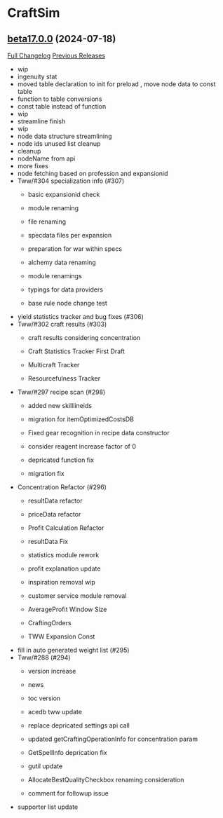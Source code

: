 # CraftSim

## [beta17.0.0](https://github.com/derfloh205/CraftSim/tree/beta17.0.0) (2024-07-18)
[Full Changelog](https://github.com/derfloh205/CraftSim/compare/16.1.8...beta17.0.0) [Previous Releases](https://github.com/derfloh205/CraftSim/releases)

- wip  
- ingenuity stat  
- moved table declaration to init for preload , move node data to const table  
- function to table conversions  
- const table instead of function  
- wip  
- streamline finish  
- wip  
- node data structure streamlining  
- node ids unused list cleanup  
- cleanup  
- nodeName from api  
- more fixes  
- node fetching based on profession and expansionid  
- Tww/#304 specialization info (#307)  
    * basic expansionid check  
    * module renaming  
    * file renaming  
    * specdata files per expansion  
    * preparation for war within specs  
    * alchemy data renaming  
    * module renamings  
    * typings for data providers  
    * base rule node change test  
- yield statistics tracker and bug fixes (#306)  
- Tww/#302 craft results (#303)  
    * craft results considering concentration  
    * Craft Statistics Tracker First Draft  
    * Multicraft Tracker  
    * Resourcefulness Tracker  
- Tww/#297 recipe scan (#298)  
    * added new skilllineids  
    * migration for itemOptimizedCostsDB  
    * Fixed gear recognition in recipe data constructor  
    * consider reagent increase factor of 0  
    * depricated function fix  
    * migration fix  
- Concentration Refactor (#296)  
    * resultData refactor  
    * priceData refactor  
    * Profit Calculation Refactor  
    * resultData Fix  
    * statistics module rework  
    * profit explanation update  
    * inspiration removal wip  
    * customer service module removal  
    * AverageProfit Window Size  
    * CraftingOrders  
    * TWW Expansion Const  
- fill in auto generated weight list (#295)  
- Tww/#288 (#294)  
    * version increase  
    * news  
    * toc version  
    * acedb tww update  
    * replace depricated settings api call  
    * updated getCraftingOperationInfo for concentration param  
    * GetSpellInfo deprication fix  
    * gutil  update  
    * AllocateBestQualityCheckbox renaming consideration  
    * comment for followup issue  
- supporter list update  
